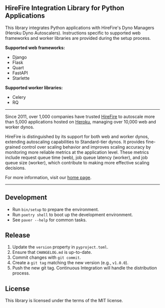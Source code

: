 ## HireFire Integration Library for Python Applications

This library integrates Python applications with HireFire's Dyno Managers (Heroku Dyno Autoscalers). Instructions specific to supported web frameworks and worker libraries are provided during the setup process.

**Supported web frameworks:**

- Django
- Flask
- Quart
- FastAPI
- Starlette

**Supported worker libraries:**

- Celery
- RQ

---

Since 2011, over 1,000 companies have trusted [HireFire] to autoscale more than 5,000 applications hosted on [Heroku], managing over 10,000 web and worker dynos.

HireFire is distinguished by its support for both web and worker dynos, extending autoscaling capabilities to Standard-tier dynos. It provides fine-grained control over scaling behavior and improves scaling accuracy by monitoring more reliable metrics at the application level. These metrics include request queue time (web), job queue latency (worker), and job queue size (worker), which contribute to making more effective scaling decisions.

For more information, visit our [home page][HireFire].

---

## Development

- Run `bin/setup` to prepare the environment.
- Run `poetry shell` to boot up the development environment.
- See `paver --help` for common tasks.

## Release

1. Update the `version` property in `pyproject.toml`.
2. Ensure that `CHANGELOG.md` is up-to-date.
3. Commit changes with `git commit`.
4. Create a `git tag` matching the new version (e.g., `v1.0.0`).
5. Push the new git tag. Continuous Integration will handle the distribution process.

## License

This library is licensed under the terms of the MIT license.

[HireFire]: https://hirefire.io/
[Heroku]: https://heroku.com/

